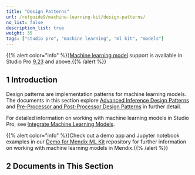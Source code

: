 ```yaml
---
title: "Design Patterns"
url: /refguide9/machine-learning-kit/design-patterns/
no_list: false
description_list: true 
weight: 35
tags: ["studio pro", "machine learning", "ml kit", "models"]
---
```

{{% alert color="info" %}}[Machine learning model](/refguide9/machine-learning-kit/) support is available in Studio Pro [9.23](/releasenotes/studio-pro/9.23/) and above.{{% /alert %}}

## 1 Introduction

Design patterns are implementation patterns for machine learning models. The documents in this section explore [Advanced Inference Design Patterns](/refguide9/machine-learning-kit/design-patterns/advanced-inference/) and [Pre-Processor and Post-Processor Design Patterns](/refguide9/machine-learning-kit/design-patterns/pre-post-processor-patterns/) in further detail.

For detailed information on working with machine learning models in Studio Pro, see [Integrate Machine Learning Models](/refguide9/machine-learning-kit/).

{{% alert color="info" %}}Check out a demo app and Jupyter notebook examples in our [Demo for Mendix ML Kit](https://github.com/mendix/mlkit-example-app) repository for further information on working with machine learning models in Mendix.{{% /alert %}}

## 2 Documents in This Section
